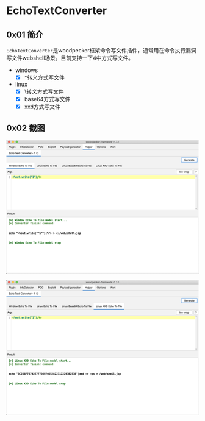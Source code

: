 # EchoTextConverter

## 0x01 简介

`EchoTextConverter`是woodpecker框架命令写文件插件，通常用在命令执行漏洞写文件webshell场景。目前支持一下4中方式写文件。

* windows
    - [x] ^转义方式写文件
* linux
    - [x] \转义方式写文件
    - [x] base64方式写文件
    - [x] xxd方式写文件
    
## 0x02 截图

![](./docs/windows-echo-writefile.png)

![](./docs/linux-echo-writefile.png)